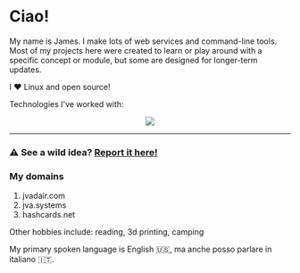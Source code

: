 # Ciao!

My name is James. I make lots of web services and command-line tools. Most of my projects here were created to learn or play around with a specific concept or module, but some are designed for longer-term updates.

I :heart: Linux and open source!

Technologies I've worked with:

<p align="center">
  <img src="https://skillicons.dev/icons?i=git,py,cpp,c,java,linux,flask,html,css,javascript,jquery,bash,cloudflare,discord,bots,gcp,github,gitlab,godot,md,raspberrypi,replit,stackoverflow,vscode,idea,flutter,dart,mysql" />
</p>

---

### ⚠️ See a wild idea? [Report it here!](https://nexus.jvadair.com/apps/forms/s/qMidroyqMZaBkCfEDFsG39zJ) ###

### My domains
1. jvadair.com
2. jva.systems
5. hashcards.net

Other hobbies include: reading, 3d printing, camping

My primary spoken language is English 🇺🇸, ma anche posso parlare in italiano 🇮🇹.
